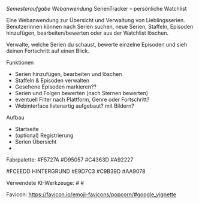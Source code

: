 *Semesteraufgabe Webanwendung*
SerienTracker – persönliche Watchlist

Eine Webanwendung zur Übersicht und Verwaltung von Lieblingsserien.
Benutzerinnen können nach Serien suchen, neue Serien, Staffeln, Episoden hinzufügen, bearbeiten/bewerten oder aus der Watchlist löschen.

Verwalte, welche Serien du schaust, bewerte einzelne Episoden und sieh deinen Fortschritt auf einen Blick.

Funktionen
- Serien hinzufügen, bearbeiten und löschen
- Staffeln & Episoden verwalten 
- Gesehene Episoden markieren??
- Serien und Folgen bewerten (nach Sternen bewerten)
- eventuell Filter nach Plattform, Genre oder Fortschritt?
- Webinterface listenartig aufgebaut? mit Bildern?

Aufbau
- Startseite
- (optional) Registrierung
- Serien Übersicht
- 

Fabrpalette:
#F5727A
#D95057
#C4363D
#A92227

#FCEEDD HINTERGRUND
#E9D7C3
#C9B39D
#AA9078

Verwendete KI-Werkzeuge:
    # 
    # 

   Favicon: https://favicon.io/emoji-favicons/popcorn/#google_vignette
